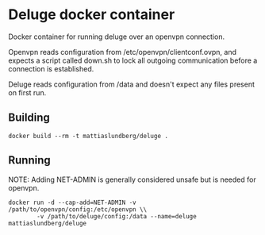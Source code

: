 Deluge docker container
=======================

Docker container for running deluge over an openvpn connection.

Openvpn reads configuration from /etc/openvpn/clientconf.ovpn, and expects a
script called down.sh to lock all outgoing communication before a connection
is established.

Deluge reads configuration from /data and doesn't expect any files present on
first run.

Building
--------
```
docker build --rm -t mattiaslundberg/deluge .
```

Running
-------
NOTE: Adding NET-ADMIN is generally considered unsafe but is needed for openvpn.
```
docker run -d --cap-add=NET-ADMIN -v /path/to/openvpn/config:/etc/openvpn \\
		-v /path/to/deluge/config:/data --name=deluge mattiaslundberg/deluge
```
